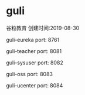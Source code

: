 # guli
谷粒教育
创建时间:2019-08-30

guli-eureka
port: 8761

guli-teacher
port: 8081

guli-sysuser
port: 8082

guli-oss
port: 8083

guli-ucenter
port: 8084


